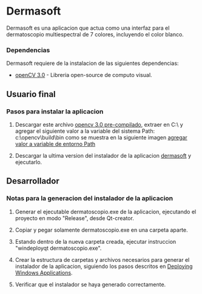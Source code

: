 # Dermasoft

Dermasoft es una aplicacion que actua como una interfaz para el dermatoscopio multiespectral de 7 colores, incluyendo el color blanco.

### Dependencias

Dermasoft requiere de la instalacion de las siguientes dependencias:

+ [openCV 3.0](http://opencv.org/) - Libreria open-source de computo visual.

## Usuario final

### Pasos para instalar la aplicacion

1. Descargar este archivo [opencv 3.0 pre-compilado](https://mega.nz/#!XpMw1ZSS!PZA33YhmlT4_KhacCrwTeU1TE4rQYb379Tk1haiOCP8), extraer en C:\ y agregar el siguiente valor a la variable del sistema Path:
c:\opencv\build\bin como se muestra en la siguiente imagen [agregar valor a variable de entorno Path](https://mega.nz/#!q9VFWASZ!LVVSHsgSJ79tHPGYQennFeAHJk3N0qAV9w0b2hCxl4k)

2. Descargar la ultima version del instalador de la aplicacion [dermasoft](https://mega.nz/#F!7ltiHAoI!EoDU-7zDYOx2thE4ccKpVg) y ejecutarlo.

## Desarrollador

### Notas para la generacion del instalador de la aplicacion

1. Generar el ejecutable dermatoscopio.exe de la aplicacion, ejecutando el proyecto en modo "Release", desde Qt-creator.

2. Copiar y pegar solamente dermatoscopio.exe en una carpeta aparte.

3. Estando dentro de la nueva carpeta creada, ejecutar instruccion "windeployqt dermatoscopio.exe".

4. Crear la estructura de carpetas y archivos necesarios para generar el instalador de la aplicacion,
siguiendo los pasos descritos en [Deploying Windows Applications](https://wiki.qt.io/Deploying_Windows_Applications).

5. Verificar que el instalador se haya generado correctamente.